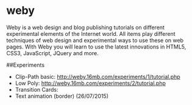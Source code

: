 # weby
Weby is a web design and blog publishing tutorials on different experimental elements of the Internet world. All items play different techniques of web design and experimental ways to use these on web pages. With Weby you will learn to use the latest innovations in HTML5, CSS3, JavaScript, JQuery and more.

##Experiments 
  - Clip-Path basic: http://weby.16mb.com/experiments/1/tutorial.php
  - Low Poly: http://weby.16mb.com/experiments/2/tutorial.php
  - Transition Cards: 
  - Text animation (border) (26/07/2015) 

